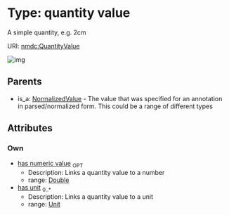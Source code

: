 
# Type: quantity value


A simple quantity, e.g. 2cm

URI: [nmdc:QuantityValue](https://microbiomedata/meta/QuantityValue)


![img](http://yuml.me/diagram/nofunky;dir:TB/class/\[Unit]<has%20unit%200..*-++\[QuantityValue&#124;has_numeric_value:double%20%3F],%20\[NormalizedValue]^-\[QuantityValue])

## Parents

 *  is_a: [NormalizedValue](NormalizedValue.md) - The value that was specified for an annotation in parsed/normalized form. This could be a range of different types

## Attributes


### Own

 * [has numeric value](has_numeric_value.md)  <sub>OPT</sub>
    * Description: Links a quantity value to a number
    * range: [Double](types/Double.md)
 * [has unit](has_unit.md)  <sub>0..*</sub>
    * Description: Links a quantity value to a unit
    * range: [Unit](Unit.md)
